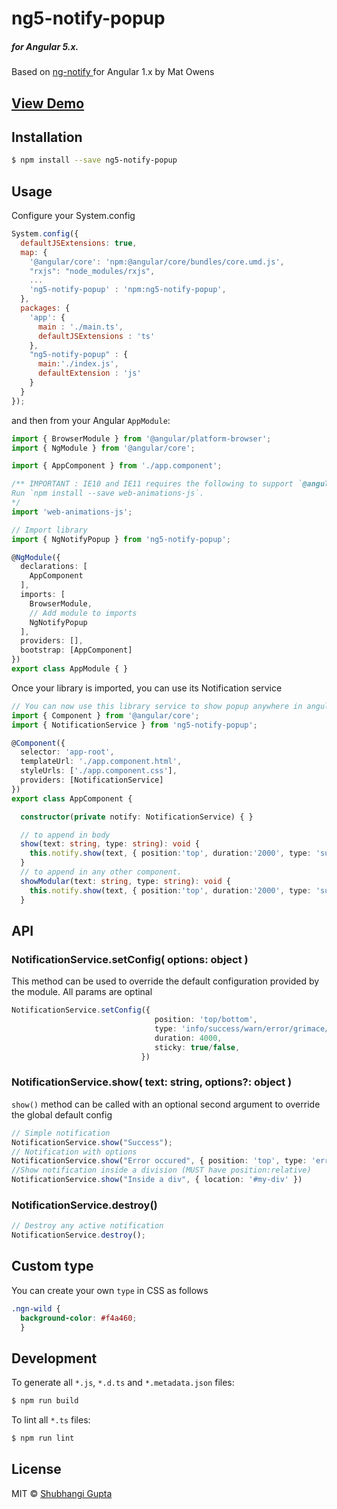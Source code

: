 # ng5-notify-popup
##### for Angular 5.x.
Based on [ ng-notify ](https://matowens.github.io/ng-notify/) for Angular 1.x by Mat Owens

## [ View Demo ](https://shubhi1407.github.io/ng2-notify-popup/)

## Installation

```bash
$ npm install --save ng5-notify-popup
```
## Usage
Configure your System.config
```javascript
System.config({
  defaultJSExtensions: true,
  map: {
    '@angular/core': 'npm:@angular/core/bundles/core.umd.js',
    "rxjs": "node_modules/rxjs",
    ...
    'ng5-notify-popup' : 'npm:ng5-notify-popup',
  },
  packages: {        
    'app': {
      main : './main.ts',
      defaultJSExtensions : 'ts'
    },
    "ng5-notify-popup" : {
      main:'./index.js',
      defaultExtension : 'js'
    }
  }
});
```
and then from your Angular `AppModule`:

```typescript
import { BrowserModule } from '@angular/platform-browser';
import { NgModule } from '@angular/core';

import { AppComponent } from './app.component';

/** IMPORTANT : IE10 and IE11 requires the following to support `@angular/animation` (which is used by this module).
Run `npm install --save web-animations-js`.
*/
import 'web-animations-js';  

// Import library
import { NgNotifyPopup } from 'ng5-notify-popup';

@NgModule({
  declarations: [
    AppComponent
  ],
  imports: [
    BrowserModule,
    // Add module to imports
    NgNotifyPopup
  ],
  providers: [],
  bootstrap: [AppComponent]
})
export class AppModule { }
```

Once your library is imported, you can use its Notification service

```typescript
// You can now use this library service to show popup anywhere in angular app
import { Component } from '@angular/core';
import { NotificationService } from 'ng5-notify-popup';

@Component({
  selector: 'app-root',
  templateUrl: './app.component.html',
  styleUrls: ['./app.component.css'],
  providers: [NotificationService]
})
export class AppComponent {

  constructor(private notify: NotificationService) { }

  // to append in body
  show(text: string, type: string): void {
    this.notify.show(text, { position:'top', duration:'2000', type: 'success' });
  }
  // to append in any other component.
  showModular(text: string, type: string): void {
    this.notify.show(text, { position:'top', duration:'2000', type: 'success', location: '#modular' });
  }

```
## API
### NotificationService.setConfig( options: object )
This method can be used to override the default configuration provided by the module. All params are optinal
```typescript
NotificationService.setConfig({
                                position: 'top/bottom',
                                type: 'info/success/warn/error/grimace/default',
                                duration: 4000,
                                sticky: true/false,
                             })
```
### NotificationService.show( text: string, options?: object )
`show()` method can be called with an optional second argument to override the global default config
```typescript
// Simple notification
NotificationService.show("Success");
// Notification with options
NotificationService.show("Error occured", { position: 'top', type: 'error' })
//Show notification inside a division (MUST have position:relative)
NotificationService.show("Inside a div", { location: '#my-div' })
```
### NotificationService.destroy()
```typescript
// Destroy any active notification
NotificationService.destroy();
```

## Custom type
You can create your own `type` in CSS as follows
```CSS
.ngn-wild {
  background-color: #f4a460;
  }
```
## Development

To generate all `*.js`, `*.d.ts` and `*.metadata.json` files:

```bash
$ npm run build
```

To lint all `*.ts` files:

```bash
$ npm run lint
```

## License

MIT © [Shubhangi Gupta](mailto:shubhangi140793@gmail.com)
